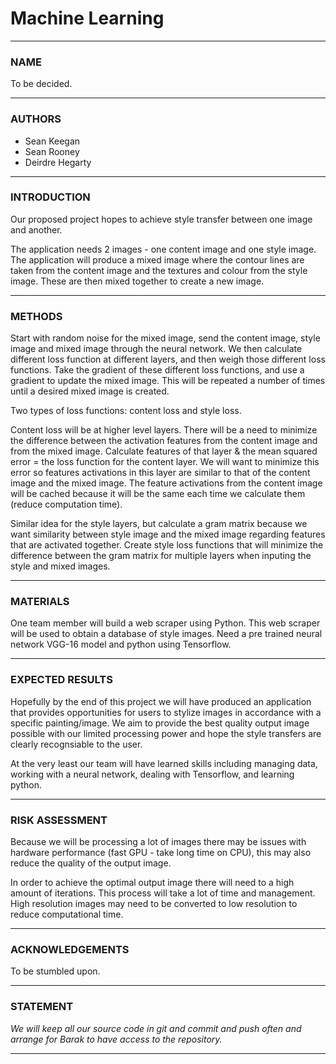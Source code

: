 # Machine Learning 


---

### NAME 

To be decided.


---

### AUTHORS

* Sean Keegan
* Sean Rooney
* Deirdre Hegarty


---

### INTRODUCTION

Our proposed project hopes to achieve style transfer between one image and another. 

The application needs 2 images - one content image and one style image. The
application will produce a mixed image where the contour lines are taken from
the content image and the textures and colour from the style image. These are
then mixed together to create a new image.


---

### METHODS

Start with random noise for the mixed image, send the content image, style
image and mixed image through the neural network. We then calculate different
loss function at different layers, and then weigh those different loss
functions. Take the gradient of these different loss functions, and use a
gradient to update the mixed image. This will be repeated a number of times
until a desired mixed image is created.

Two types of loss functions: content loss and style loss. 

Content loss will be at higher level layers. There will be a need to minimize
the difference between the activation features from the content image and from
the mixed image. Calculate features of that layer & the mean squared error =
the loss function for the content layer. We will want to minimize this error so
features activations in this layer are similar to that of the content image and
the mixed image.  The feature activations from the content image will be cached because
it will be the same each time we calculate them (reduce computation time).

Similar idea for the style layers, but calculate a gram matrix because we want
similarity between style image and the mixed image regarding features that are
activated together. Create style loss functions that will minimize the
difference between the gram matrix for multiple layers when inputing the style
and mixed images.



---

### MATERIALS

One team member will build a web scraper using Python. This web scraper will be
used to obtain a database of style images. Need a pre trained neural network VGG-16 model and python using Tensorflow. 


---

### EXPECTED RESULTS

Hopefully by the end of this project we will have produced an application that
provides opportunities for users to stylize images in accordance with a
specific painting/image. We aim to provide the best quality output image possible with our limited processing power and hope the style transfers are clearly recognsiable to the user.

At the very least our team will have learned skills including managing data,
working with a neural network, dealing with Tensorflow, and learning python.


---

### RISK ASSESSMENT

Because we will be processing a lot of images there may be issues with hardware
performance (fast GPU - take long time on CPU), this may also reduce the quality of the output image.

In order to achieve the optimal output image there will need to a high amount
of iterations. This process will take a lot of time and management. High
resolution images may need to be converted to low resolution to reduce
computational time.

---

### ACKNOWLEDGEMENTS

To be stumbled upon.


---

### STATEMENT

*We will keep all our source code in git and commit and push often and arrange
for Barak to have access to the repository.*

---









